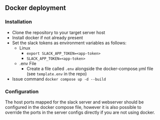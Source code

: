 ## Docker deployment
### Installation
- Clone the repository to your target server host
- Install docker if not already present
- Set the slack tokens as environment variables as follows:
  - Linux
    - `export SLACK_APP_TOKEN=<app-token>`
    - `SLACK_APP_TOKEN=<app-token>`
  - .env File
    - Create a file called `.env` alongside the docker-compose.yml file (see `template.env` in the repo)
- Issue command `docker compose up -d --build`

### Configuration
The host ports mapped for the slack server and webserver should be configured in the docker compose file, however it is also possible to override the ports in the server configs directly if you are not using docker.
